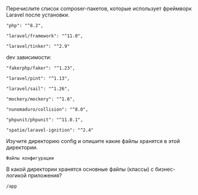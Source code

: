 Перечислите список composer-пакетов, которые использует фреймворк Laravel после установки.

    "php": "^8.2",
    
    "laravel/framework": "^11.0",
    
    "laravel/tinker": "^2.9"

dev зависимости:

    "fakerphp/faker": "^1.23",
    
    "laravel/pint": "^1.13",
    
    "laravel/sail": "^1.26",
    
    "mockery/mockery": "^1.6",
    
    "nunomaduro/collision": "^8.0",
    
    "phpunit/phpunit": "^11.0.1",
    
    "spatie/laravel-ignition": "^2.4"
    

Изучите директорию config и опишите какие файлы хранятся в этой директории.

    Файлы конфигурации

В какой директории хранятся основные файлы (классы) с бизнес-логикой приложения?

    /app
